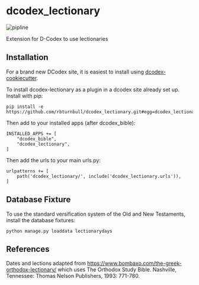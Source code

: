 # dcodex_lectionary

![pipline](https://github.com/rbturnbull/dcodex_lectionary/actions/workflows/coverage.yml/badge.svg)

Extension for D-Codex to use lectionaries

## Installation

For a brand new DCodex site, it is easiest to install using [dcodex-cookiecutter](https://github.com/rbturnbull/dcodex-cookiecutter).

To install dcodex-lectionary as a plugin in a dcodex site already set up. Install with pip:
```
pip install -e https://github.com/rbturnbull/dcodex_lectionary.git#egg=dcodex_lectionary
```

Then add to your installed apps (after dcodex_bible):
```
INSTALLED_APPS += [
    "dcodex_bible",
    "dcodex_lectionary",
]
```

Then add the urls to your main urls.py:
```
urlpatterns += [
    path('dcodex_lectionary/', include('dcodex_lectionary.urls')),    
]
```

## Database Fixture

To use the standard versification system of the Old and New Testaments, install the database fixtures:

```
python manage.py loaddata lectionarydays
```

## References

Dates and lections adapted from https://www.bombaxo.com/the-greek-orthodox-lectionary/ which uses The Orthodox Study Bible. Nashville, Tennessee: Thomas Nelson Publishers, 1993: 771-780.